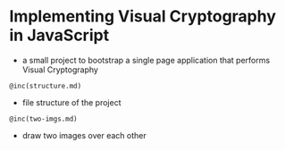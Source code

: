 # Implementing Visual Cryptography in JavaScript
* a small project to bootstrap a single page application that performs
  Visual Cryptography

```
@inc(structure.md)
```
* file structure of the project

```
@inc(two-imgs.md)
```
* draw two images over each other
